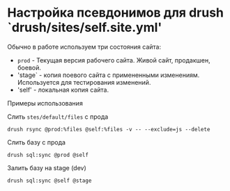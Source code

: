 # Настройка псевдонимов для drush `drush/sites/self.site.yml'

Обычно в работе используем три состояния сайта:

* `prod` -  Текущая версия рабочего сайта. Живой сайт, продакшен, боевой.
* 'stage` - копия поевого сайта с примененными изменениям. Используется для тестирования изменений.
* 'self' - локальная копия сайта.

Примеры использования

Слить `stes/default/files` с прода
```
drush rsync @prod:%files @self:%files -v -- --exclude=js --delete
```
Слить базу с прода
```
drush sql:sync @prod @self
```
Залить базу на stage (dev)
```
drush sql:sync @self @stage
```
